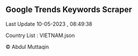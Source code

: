 

## Google Trends Keywords Scraper 
 
Last Update 10-05-2023 , 08:49:38

Country List :
VIETNAM.json



© Abdul Muttaqin 
